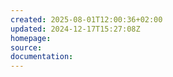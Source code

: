 ```yaml
---
created: 2025-08-01T12:00:36+02:00
updated: 2024-12-17T15:27:08Z
homepage: 
source: 
documentation: 
---
```

